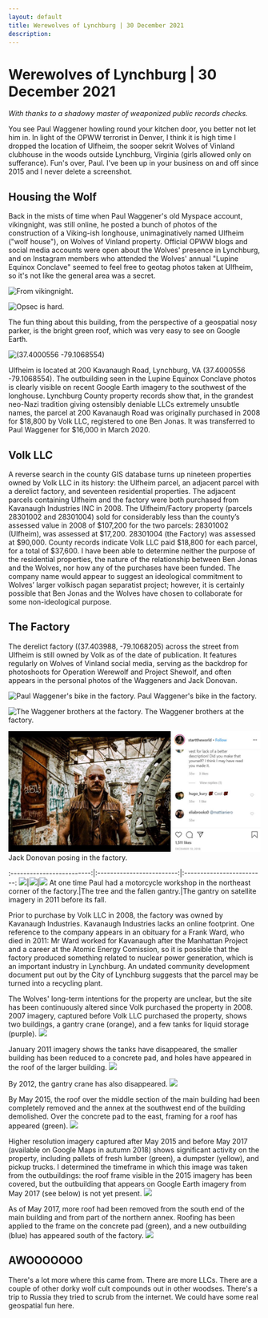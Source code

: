 ```yaml
---
layout: default
title: Werewolves of Lynchburg | 30 December 2021
description:
---
```

# Werewolves of Lynchburg | 30 December 2021

_With thanks to a shadowy master of weaponized public records checks._

You see Paul Waggener howling round your kitchen door, you better not let him in.  In light of the OPWW terrorist in Denver, I think it is high time I dropped the location of Ulfheim, the sooper sekrit Wolves of Vinland clubhouse in the woods outside Lynchburg, Virginia (girls allowed only on sufferance). Fun's over, Paul.  I've been up in your business on and off since 2015 and I never delete a screenshot.

## Housing the Wolf

Back in the mists of time when Paul Waggener's old Myspace account, vikingnight, was still online, he posted a bunch of photos of the construction of a Viking-ish longhouse, unimaginatively named Ulfheim ("wolf house"), on Wolves of Vinland property.  Official OPWW blogs and social media accounts were open about the Wolves' presence in Lynchburg, and on Instagram members who attended the Wolves' annual "Lupine Equinox Conclave" seemed to feel free to geotag photos taken at Ulfheim, so it's not like the general area was a secret.

![From vikingnight.](../assets/images/werewolves-lynchburg/framing_ulfheim.jpg)

![Opsec is hard.](../assets/images/werewolves-lynchburg/no_cameras.jpg)

The fun thing about this building, from the perspective of a geospatial nosy parker, is the bright green roof, which was very easy to see on Google Earth.

![(37.4000556 -79.1068554)](..assets/images/werewolves-lynchburg/geolocation.jpg)

Ulfheim is located at 200 Kavanaugh Road, Lynchburg, VA (37.4000556 -79.1068554).  The outbuilding seen in the Lupine Equinox Conclave photos is clearly visible on recent Google Earth imagery to the southwest of the longhouse.  Lynchburg County property records show that, in the grandest neo-Nazi tradition giving ostensibly deniable LLCs extremely unsubtle names, the parcel at 200 Kavanaugh Road was originally purchased in 2008 for $18,800 by Volk LLC, registered to one Ben Jonas.  It was transferred to Paul Waggener for $16,000 in March 2020.

## Volk LLC

A reverse search in the county GIS database turns up nineteen properties owned by Volk LLC in its history: the Ulfheim parcel, an adjacent parcel with a derelict factory, and seventeen residential properties.  The adjacent parcels containing Ulfheim and the factory were both purchased from Kavanaugh Industries INC in 2008.  The Ulfheim/Factory property (parcels 28301002 and 28301004) sold for considerably less than the county’s assessed value in 2008 of $107,200 for the two parcels: 28301002 (Ulfheim), was assessed at $17,200.  28301004 (the Factory) was assessed at $90,000.  County records indicate Volk LLC paid $18,800 for each parcel, for a total of $37,600. I have been able to determine neither the purpose of the residential properties, the nature of the relationship between Ben Jonas and the Wolves, nor how any of the purchases have been funded.  The company name would appear to suggest an ideological commitment to Wolves’ larger volkisch pagan separatist project; however, it is certainly possible that Ben Jonas and the Wolves have chosen to collaborate for some non-ideological purpose.

## The Factory

The derelict factory ((37.403988, -79.1068205) across the street from Ulfheim is still owned by Volk as of the date of publication. It features regularly on Wolves of Vinland social media, serving as the backdrop for photoshoots for Operation Werewolf and Project Shewolf, and often appears in the personal photos of the Waggeners and Jack Donovan.

![Paul Waggener's bike in the factory.](assets/images/assets/images/werewolves-lynchburg/paul_bike_factory.png)
Paul Waggener's bike in the factory.

![The Waggener brothers at the factory.](../assets/images/werewolves-lynchburg/waggeners_factory.png)
The Waggener brothers at the factory.

![Jack Donovan posing in the factory.](assets/images/werewolves-lynchburg/jack_factory.jpg)
Jack Donovan posing in the factory.

:-------------------------:|:-------------------------:|:-------------------------:
![](..assets/images/werewolves-lynchburg/paul_factory_1.png)|![](..//Users/hannahupchurch/Documents/GitHub/heupchurch.github.io/assets/images/werewolves-lynchburg/paul_factory_2.jpg)|![](../assets/images/werewolves-lynchburg/gantry_highlighted.png)
At one time Paul had a motorcycle workshop in the northeast corner of the factory.|The tree and the fallen gantry.|The gantry on satellite imagery in 2011 before its fall.

Prior to purchase by Volk LLC in 2008, the factory was owned by Kavanaugh Industries.  Kavanaugh Industries lacks an online footprint. One reference to the company appears in an obituary for a Frank Ward, who died in 2011: Mr Ward worked for Kavanaugh after the Manhattan Project and a career at the Atomic Energy Comission, so it is possible that the factory produced something related to nuclear power generation, which is an important industry in Lynchburg. An undated community development document put out by the City of Lynchburg suggests that the parcel may be turned into a recycling plant.  

The Wolves' long-term intentions for the property are unclear, but the site has been continuously altered since Volk purchased the property in 2008. 2007 imagery, captured before Volk LLC purchased the property, shows two buildings, a gantry crane (orange), and a few tanks for liquid storage (purple).
![](..assets/images/werewolves-lynchburg/jan_2007.png)

January 2011 imagery shows the tanks have disappeared, the smaller building has been reduced to a concrete pad, and holes have appeared in the roof of the larger building.
![](../assets/images/werewolves-lynchburg/jan_2011.png)

By 2012, the gantry crane has also disappeared.
![](../assets/images/werewolves-lynchburg/aug_2012.png)

By May 2015, the roof over the middle section of the main building had been completely removed and the annex at the southwest end of the building demolished.  Over the concrete pad to the east, framing for a roof has appeared (green).
![](../assets/images/werewolves-lynchburg/may_2015.png)

Higher resolution imagery captured after May 2015 and before May 2017 (available on Google Maps in autumn 2018) shows significant activity on the property, including pallets of fresh lumber (green), a dumpster (yellow), and pickup trucks.  I determined the timeframe in which this image was taken from the outbuildings: the roof frame visible in the 2015 imagery has been covered, but the outbuilding that appears on Google Earth imagery from May 2017 (see below) is not yet present.
![](../assets/images/werewolves-lynchburg/between_2015_2017.png)

As of May 2017, more roof had been removed from the south end of the main building and from part of the northern annex.  Roofing has been applied to the frame on the concrete pad (green), and a new outbuilding (blue) has appeared south of the factory.
![](../assets/images/werewolves-lynchburg/may_2017.png)

## AWOOOOOOO

There's a lot more where this came from.  There are more LLCs.  There are a couple of other dorky wolf cult compounds out in other woodses.  There's a trip to Russia they tried to scrub from the internet.  We could have some real geospatial fun here.
